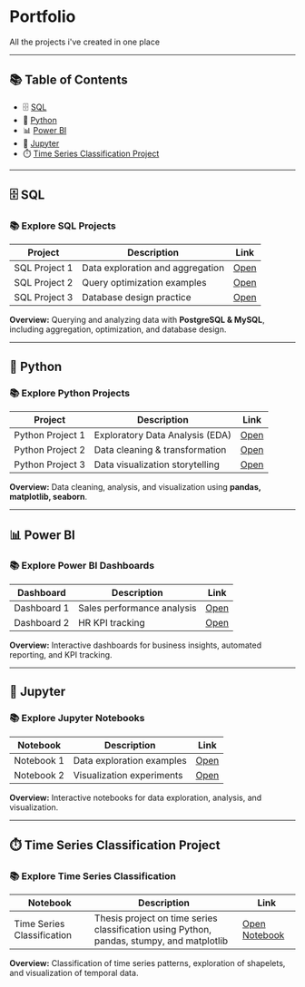 # Portfolio
All the projects i've created in one place

---

## 📚 Table of Contents

- 🗄️ [SQL](#%EF%B8%8F-sql)
- 🐍 [Python](#-python)
- 📊 [Power BI](#-power-bi)
- 📓 [Jupyter](#jupyter)
- ⏱️ [Time Series Classification Project](#time-series-classification-project)


---

## 🗄️ SQL

### 📚 Explore SQL Projects

| Project | Description | Link |
|---------|------------|------|
| SQL Project 1 | Data exploration and aggregation | [Open](sql/project1.sql) |
| SQL Project 2 | Query optimization examples | [Open](sql/project2.sql) |
| SQL Project 3 | Database design practice | [Open](sql/project3.sql) |

**Overview:** Querying and analyzing data with **PostgreSQL & MySQL**, including aggregation, optimization, and database design.

---

## 🐍 Python

### 📚 Explore Python Projects

| Project | Description | Link |
|---------|------------|------|
| Python Project 1 | Exploratory Data Analysis (EDA) | [Open](python/project1.ipynb) |
| Python Project 2 | Data cleaning & transformation | [Open](python/project2.ipynb) |
| Python Project 3 | Data visualization storytelling | [Open](python/project3.ipynb) |

**Overview:** Data cleaning, analysis, and visualization using **pandas, matplotlib, seaborn**.

---

## 📊 Power BI

### 📚 Explore Power BI Dashboards

| Dashboard | Description | Link |
|-----------|------------|------|
| Dashboard 1 | Sales performance analysis | [Open](powerbi/dashboard1.pbix) |
| Dashboard 2 | HR KPI tracking | [Open](powerbi/dashboard2.pbix) |

**Overview:** Interactive dashboards for business insights, automated reporting, and KPI tracking.

---

## 📓 Jupyter

### 📚 Explore Jupyter Notebooks

| Notebook | Description | Link |
|---------|------------|------|
| Notebook 1 | Data exploration examples | [Open](jupyter/notebook1.ipynb) |
| Notebook 2 | Visualization experiments | [Open](jupyter/notebook2.ipynb) |

**Overview:** Interactive notebooks for data exploration, analysis, and visualization.

---

## ⏱️ Time Series Classification Project

### 📚 Explore Time Series Classification

| Notebook | Description | Link |
|---------|------------|------|
| Time Series Classification | Thesis project on time series classification using Python, pandas, stumpy, and matplotlib | [Open Notebook](jupyter/Time_Series_Classification.ipynb) |

**Overview:** Classification of time series patterns, exploration of shapelets, and visualization of temporal data.
